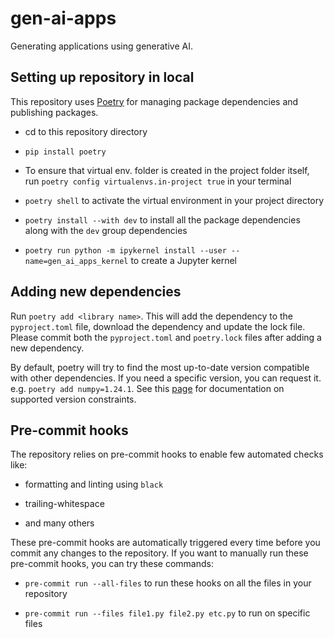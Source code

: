 # gen-ai-apps
Generating applications using generative AI.


## Setting up repository in local

This repository uses [Poetry](https://python-poetry.org/docs/) for managing package dependencies and publishing packages.

- cd to this repository directory

- `pip install poetry`

- To ensure that virtual env. folder is created in the project folder itself, run `poetry config virtualenvs.in-project true` in your terminal

- `poetry shell` to activate the virtual environment in your project directory

- `poetry install --with dev` to install all the package dependencies along with the `dev` group dependencies

- `poetry run python -m ipykernel install --user --name=gen_ai_apps_kernel` to create a Jupyter kernel


## Adding new dependencies

Run `poetry add <library name>`. This will add the dependency to the `pyproject.toml` file, download the dependency and update the lock file. Please commit both the `pyproject.toml` and `poetry.lock` files after adding a new dependency.

By default, poetry will try to find the most up-to-date version compatible with other dependencies. If you need a specific version, you can request it. e.g. `poetry add numpy=1.24.1`. See this [page](https://python-poetry.org/docs/basic-usage/#version-constraints) for documentation on supported version constraints.


## Pre-commit hooks

The repository relies on pre-commit hooks to enable few automated checks like:

- formatting and linting using `black`

- trailing-whitespace

- and many others


These pre-commit hooks are automatically triggered every time before you commit any changes to the repository. If you want to manually run these pre-commit hooks, you can try these commands:

- `pre-commit run --all-files` to run these hooks on all the files in your repository

- `pre-commit run --files file1.py file2.py etc.py` to run on specific files

